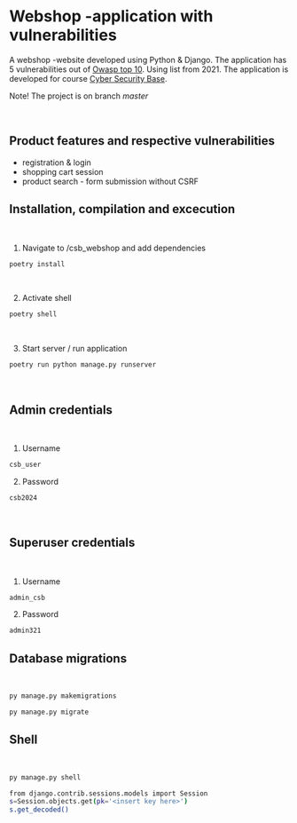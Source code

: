 # Webshop -application with vulnerabilities


A webshop -website developed using Python & Django. The application has 5 vulnerabilities out of [Owasp top 10](https://owasp.org/Top10/). Using list from 2021. The application is developed for course [Cyber Security Base](https://cybersecuritybase.mooc.fi/module-3.1).

Note! The project is on branch *master*

<br />

## Product features and respective vulnerabilities

- registration & login
- shopping cart session
- product search - form submission without CSRF




## Installation, compilation and excecution
<br />

1. Navigate to /csb_webshop and add dependencies

```bash
poetry install
```


<br />

2. Activate shell

```bash
poetry shell
```

<br />

3. Start server / run application

```bash
poetry run python manage.py runserver  

```

<br />

## Admin credentials

<br />

1. Username

```bash
csb_user
```
2. Password
```bash
csb2024
```

<br />

## Superuser credentials

<br />

1. Username

```bash
admin_csb
```
2. Password
```bash
admin321
```

## Database migrations

<br />


```bash
py manage.py makemigrations
```

```bash
py manage.py migrate
```


## Shell

<br />

```bash
py manage.py shell
```

```bash
from django.contrib.sessions.models import Session
s=Session.objects.get(pk='<insert key here>')
s.get_decoded()




